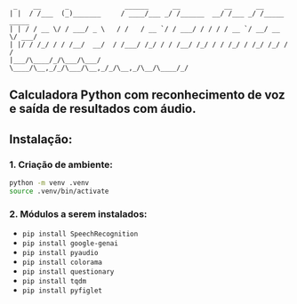 ```
 _    __      _              ______      __           __      __            
| |  / /___  (_)_______     / ____/___ _/ /______  __/ /___ _/ /_____  _____
| | / / __ \/ / ___/ _ \   / /   / __ `/ / ___/ / / / / __ `/ __/ __ \/ ___/
| |/ / /_/ / / /__/  __/  / /___/ /_/ / / /__/ /_/ / / /_/ / /_/ /_/ / /    
|___/\____/_/\___/\___/   \____/\__,_/_/\___/\__,_/_/\__,_/\__/\____/_/     

```
## Calculadora Python com reconhecimento de voz e saída de resultados com áudio.

## Instalação:
### 1. Criação de ambiente:
```bash
python -m venv .venv
source .venv/bin/activate
```
### 2. Módulos a serem instalados:
  - `pip install SpeechRecognition`
  - `pip install google-genai`
  - `pip install pyaudio`
  - `pip install colorama`
  - `pip install questionary`
  - `pip install tqdm`
  - `pip install pyfiglet`